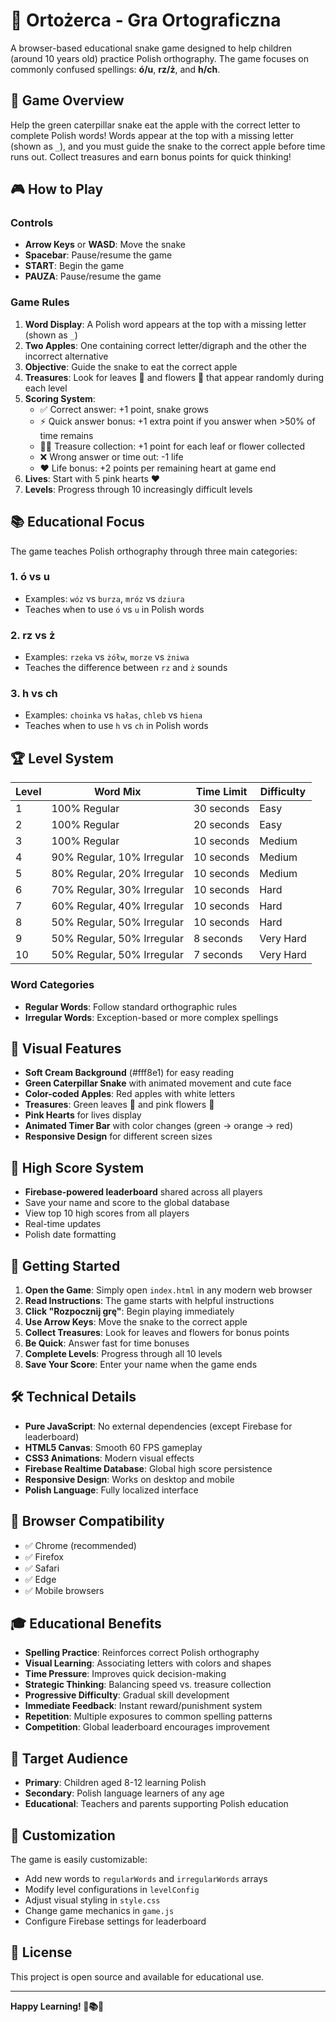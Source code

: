 # 🐛 Ortożerca - Gra Ortograficzna

A browser-based educational snake game designed to help children (around 10 years old) practice Polish orthography. The game focuses on commonly confused spellings: **ó/u**, **rz/ż**, and **h/ch**.

## 🎯 Game Overview

Help the green caterpillar snake eat the apple with the correct letter to complete Polish words! Words appear at the top with a missing letter (shown as `_`), and you must guide the snake to the correct apple before time runs out. Collect treasures and earn bonus points for quick thinking!

## 🎮 How to Play

### Controls
- **Arrow Keys** or **WASD**: Move the snake
- **Spacebar**: Pause/resume the game
- **START**: Begin the game
- **PAUZA**: Pause/resume the game

### Game Rules
1. **Word Display**: A Polish word appears at the top with a missing letter (shown as `_`)
2. **Two Apples**: One containing correct letter/digraph and the other the incorrect alternative
3. **Objective**: Guide the snake to eat the correct apple
4. **Treasures**: Look for leaves 🍃 and flowers 🌸 that appear randomly during each level
5. **Scoring System**: 
   - ✅ Correct answer: +1 point, snake grows
   - ⚡ Quick answer bonus: +1 extra point if you answer when >50% of time remains
   - 🍃🌸 Treasure collection: +1 point for each leaf or flower collected
   - ❌ Wrong answer or time out: -1 life
   - ❤️ Life bonus: +2 points per remaining heart at game end
6. **Lives**: Start with 5 pink hearts ❤️
7. **Levels**: Progress through 10 increasingly difficult levels

## 📚 Educational Focus

The game teaches Polish orthography through three main categories:

### 1. **ó vs u**
- Examples: `wóz` vs `burza`, `mróz` vs `dziura`
- Teaches when to use `ó` vs `u` in Polish words

### 2. **rz vs ż**
- Examples: `rzeka` vs `żółw`, `morze` vs `żniwa`
- Teaches the difference between `rz` and `ż` sounds

### 3. **h vs ch**
- Examples: `choinka` vs `hałas`, `chleb` vs `hiena`
- Teaches when to use `h` vs `ch` in Polish words

## 🏆 Level System

| Level | Word Mix | Time Limit | Difficulty |
|-------|----------|------------|------------|
| 1 | 100% Regular | 30 seconds | Easy |
| 2 | 100% Regular | 20 seconds | Easy |
| 3 | 100% Regular | 10 seconds | Medium |
| 4 | 90% Regular, 10% Irregular | 10 seconds | Medium |
| 5 | 80% Regular, 20% Irregular | 10 seconds | Medium |
| 6 | 70% Regular, 30% Irregular | 10 seconds | Hard |
| 7 | 60% Regular, 40% Irregular | 10 seconds | Hard |
| 8 | 50% Regular, 50% Irregular | 10 seconds | Hard |
| 9 | 50% Regular, 50% Irregular | 8 seconds | Very Hard |
| 10 | 50% Regular, 50% Irregular | 7 seconds | Very Hard |

### Word Categories
- **Regular Words**: Follow standard orthographic rules
- **Irregular Words**: Exception-based or more complex spellings

## 🎨 Visual Features

- **Soft Cream Background** (#fff8e1) for easy reading
- **Green Caterpillar Snake** with animated movement and cute face
- **Color-coded Apples**: Red apples with white letters
- **Treasures**: Green leaves 🍃 and pink flowers 🌸
- **Pink Hearts** for lives display
- **Animated Timer Bar** with color changes (green → orange → red)
- **Responsive Design** for different screen sizes

## 💾 High Score System

- **Firebase-powered leaderboard** shared across all players
- Save your name and score to the global database
- View top 10 high scores from all players
- Real-time updates
- Polish date formatting

## 🚀 Getting Started

1. **Open the Game**: Simply open `index.html` in any modern web browser
2. **Read Instructions**: The game starts with helpful instructions
3. **Click "Rozpocznij grę"**: Begin playing immediately
4. **Use Arrow Keys**: Move the snake to the correct apple
5. **Collect Treasures**: Look for leaves and flowers for bonus points
6. **Be Quick**: Answer fast for time bonuses
7. **Complete Levels**: Progress through all 10 levels
8. **Save Your Score**: Enter your name when the game ends

## 🛠️ Technical Details

- **Pure JavaScript**: No external dependencies (except Firebase for leaderboard)
- **HTML5 Canvas**: Smooth 60 FPS gameplay
- **CSS3 Animations**: Modern visual effects
- **Firebase Realtime Database**: Global high score persistence
- **Responsive Design**: Works on desktop and mobile
- **Polish Language**: Fully localized interface

## 📱 Browser Compatibility

- ✅ Chrome (recommended)
- ✅ Firefox
- ✅ Safari
- ✅ Edge
- ✅ Mobile browsers

## 🎓 Educational Benefits

- **Spelling Practice**: Reinforces correct Polish orthography
- **Visual Learning**: Associating letters with colors and shapes
- **Time Pressure**: Improves quick decision-making
- **Strategic Thinking**: Balancing speed vs. treasure collection
- **Progressive Difficulty**: Gradual skill development
- **Immediate Feedback**: Instant reward/punishment system
- **Repetition**: Multiple exposures to common spelling patterns
- **Competition**: Global leaderboard encourages improvement

## 🎯 Target Audience

- **Primary**: Children aged 8-12 learning Polish
- **Secondary**: Polish language learners of any age
- **Educational**: Teachers and parents supporting Polish education

## 🔧 Customization

The game is easily customizable:
- Add new words to `regularWords` and `irregularWords` arrays
- Modify level configurations in `levelConfig`
- Adjust visual styling in `style.css`
- Change game mechanics in `game.js`
- Configure Firebase settings for leaderboard

## 📄 License

This project is open source and available for educational use.

---

**Happy Learning! 🐛📚✨** 
